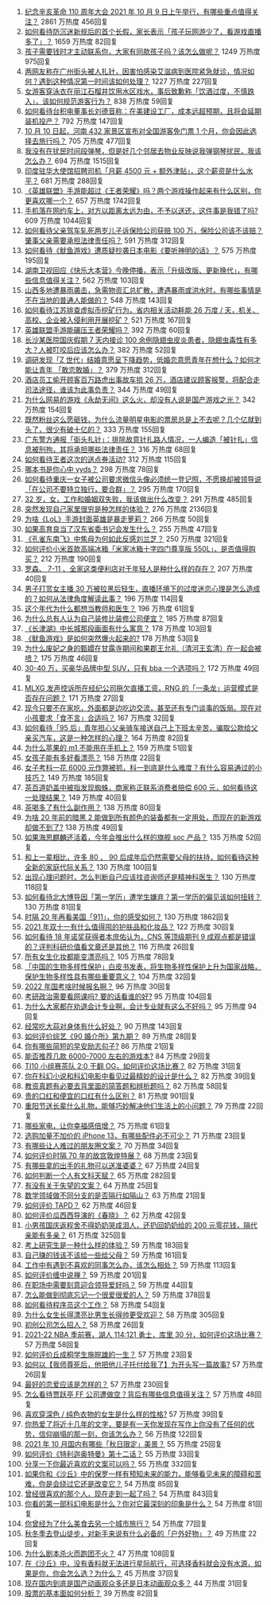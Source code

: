 1. [纪念辛亥革命 110 周年大会 2021 年 10 月 9 日上午举行，有哪些重点值得关注？](https://www.zhihu.com/question/491352580) 2861 万热度 456回复
1. [如何看待防沉迷新规后的首个长假，家长表示「孩子玩网游少了，看游戏直播多了」？](https://www.zhihu.com/question/491439050) 1659 万热度 82回复
1. [孩子需要钱时才主动联系你，大家有同款孩子吗？该怎么做呢？](https://www.zhihu.com/question/490313176) 1249 万热度 975回复
1. [两网友称在广州街头被人扎针，因害怕感染艾滋病到医院紧急就诊，情况如何？遇到这种情况第一时间该如何处理？](https://www.zhihu.com/question/491352404) 1227 万热度 227回复
1. [女游客穿泳衣在丽江石榴井饮用水区戏水，事后致歉称「饮酒过度，不慎跌入」，该如何规范游客行为？](https://www.zhihu.com/question/491211085) 838 万热度 59回复
1. [如何看待台积电董事长刘德音称：在美建设工厂，成本远超预期，且将会延期装机投产？](https://www.zhihu.com/question/491262103) 792 万热度 147回复
1. [10 月 10 日起，河南 432 家景区宣布对全国游客免门票 1 个月，你会因此选择去旅行吗？](https://www.zhihu.com/question/491169544) 705 万热度 477回复
1. [我没有在扰民时间段弹琴，但是好几个邻居去物业反映说我弹钢琴扰民，我该怎么办？](https://www.zhihu.com/question/370078227) 694 万热度 1515回复
1. [印度驻华大使馆招聘司机「月薪 4500 元 + 额外津贴」，这个薪资是什么水平？](https://www.zhihu.com/question/491323451) 681 万热度 288回复
1. [《英雄联盟》手游能超过《王者荣耀》吗？两个游戏操作起来有什么区别，你更喜欢哪一个？](https://www.zhihu.com/question/491188258) 657 万热度 1742回复
1. [手机落在网约车上，对方以距离太远为由，不予以送还，这件事是我错了吗?](https://www.zhihu.com/question/472084546) 609 万热度 1044回复
1. [如何看待父亲驾车轧死两岁儿子诉保险公司获赔 100 万，保险公司该不该赔？肇事父亲需要承担法律责任吗？](https://www.zhihu.com/question/491373683) 591 万热度 312回复
1. [如何看待《鱿鱼游戏》遭质疑抄袭日本电影《要听神明的话》？](https://www.zhihu.com/question/488434414) 575 万热度 195回复
1. [湖南卫视回应《快乐大本营》今晚停播，表示「升级改版、更新换代」，有哪些信息值得关注？](https://www.zhihu.com/question/491413743) 562 万热度 103回复
1. [山西多地遭暴雨袭击，急需物资汇总扩散，遭遇暴雨或洪水时，有哪些事情是不在当地的普通人能做的？](https://www.zhihu.com/question/490981180) 548 万热度 143回复
1. [如何看待江苏排查虚拟币挖矿行为，省内相关活动耗能 26 万度 / 天，机关、高校、企业被入侵利用开展挖矿？](https://www.zhihu.com/question/491330789) 521 万热度 167回复
1. [英雄联盟手游能碾压王者荣耀吗？](https://www.zhihu.com/question/491327807) 392 万热度 60回复
1. [长沙某医院国庆假期 7 天内接诊 100 余例隐翅虫皮炎患者，隐翅虫毒性有多大？人被叮咬后应该怎么办？](https://www.zhihu.com/question/491334688) 382 万热度 52回复
1. [调研发现「Z 世代」结婚意愿呈下降趋势，低婚恋意愿青年在想什么？如何才能让青年 「敢恋敢婚」？](https://www.zhihu.com/question/491249857) 379 万热度 312回复
1. [酒店员工偷开顾客百万路虎出事故车损 26 万，酒店建议顾客报警，将配合走司法途径，谁该为此事负责？](https://www.zhihu.com/question/491341758) 344 万热度 49回复
1. [为什么网易的游戏《永劫无间》这么火，却没有人说是国产游戏之光？](https://www.zhihu.com/question/479630318) 342 万热度 154回复
1. [既然粉丝这么愿砸钱，为什么流量明星电影的票房总是上不去呢？几个亿就到头了，很少有破十亿的？](https://www.zhihu.com/question/477119946) 333 万热度 155回复
1. [广东警方通报「街头扎针」：排除故意针扎路人情况，一人编造「被针扎」信息被刑拘，其将承担哪些法律责任？](https://www.zhihu.com/question/491538634) 316 万热度 68回复
1. [如何看待王者这次的送点券活动?](https://www.zhihu.com/question/491122217) 312 万热度 115回复
1. [哪本书是你心中 yyds？](https://www.zhihu.com/question/484147699) 298 万热度 78回复
1. [如何看待重庆一女子被公司要求微信头像必须统一登记照，不愿换却被领导说「在公司不要特立独行，要合群」？](https://www.zhihu.com/question/491346798) 295 万热度 170回复
1. [32 岁，女，工作和婚姻双失败，我该做出什么改变？](https://www.zhihu.com/question/479605843) 291 万热度 485回复
1. [突然发现自己家里很穷是种怎样的体验？](https://www.zhihu.com/question/325864780) 276 万热度 2136回复
1. [为啥《LoL》手游封面英雄是暴走萝莉？](https://www.zhihu.com/question/491145849) 266 万热度 50回复
1. [如果高育良当了汉东省委书记会发生什么？](https://www.zhihu.com/question/433629903) 255 万热度 47回复
1. [《孔雀东南飞》中焦母为何如此反感刘兰芝？](https://www.zhihu.com/question/38222475) 250 万热度 321回复
1. [如何评价小米首款高端冰箱「米家冰箱十字四门尊享版 550L」，是否值得购买？](https://www.zhihu.com/question/491179186) 212 万热度 190回复
1. [罗森、 7-11 、全家这类便利店对于年轻人是种什么样的存在？](https://www.zhihu.com/question/41429192) 207 万热度 40回复
1. [男子打赏女主播 30 万被拉黑后轻生，直播环境下的过度迷恋心理是怎么造成的？如何从法律角度解读此事？](https://www.zhihu.com/question/491269913) 196 万热度 114回复
1. [这个年代为什么都想当教师和医生？](https://www.zhihu.com/question/489162497) 196 万热度 61回复
1. [为什么总有人认为自己装修比装修公司便宜？](https://www.zhihu.com/question/457665541) 185 万热度 87回复
1. [《长津湖》中长城那段画面有什么寓意？](https://www.zhihu.com/question/490784184) 178 万热度 103回复
1. [《鱿鱼游戏》是如何突然爆火起来的?](https://www.zhihu.com/question/490187543) 178 万热度 53回复
1. [为什么废妃之身的甄嬛在甘露寺期间和果郡王允礼（清河王玄清）在一起会被喷？](https://www.zhihu.com/question/490822124) 175 万热度 46回复
1. [30-40 万，买豪华品牌中型 SUV，只有 bba 一个选项吗？](https://www.zhihu.com/question/489926158) 172 万热度 49回复
1. [MLXG 发声控诉所在经纪公司拖欠直播工资，RNG 的「一条龙」运营模式是否存在问题？](https://www.zhihu.com/question/491241845) 171 万热度 27回复
1. [现今只要不在家吃，外面都是边吃边交流，甚至还有专门谈事的饭局。现在对小孩要求「食不言」合适吗？](https://www.zhihu.com/question/490989749) 167 万热度 32回复
1. [如何看待「95 后」青年担心父亲骑车接送自己上下班太辛苦，骗取公款给父亲买汽车，这是一种怎样的心理？](https://www.zhihu.com/question/491152719) 164 万热度 82回复
1. [为什么苹果的 m1 不能用在手机上？](https://www.zhihu.com/question/490441734) 159 万热度 51回复
1. [女孩子能有多好看漂亮？](https://www.zhihu.com/question/481851023) 158 万热度 22回复
1. [女子考科一花 6000 元作弊被抓，科一到底是什么难度？有什么容易通过的小技巧？](https://www.zhihu.com/question/491347241) 149 万热度 185回复
1. [茶百道奶盖中被指发现蜘蛛，商家称正联系消费者赔偿 600 元，如何看待这一处理结果？](https://www.zhihu.com/question/491255467) 149 万热度 40回复
1. [茶喝多了有什么副作用？](https://www.zhihu.com/question/486879827) 138 万热度 80回复
1. [为啥 20 年前的暗黑 2 能做到所有颜色的装备都有一定用处，而现在的新游戏却做不到了?](https://www.zhihu.com/question/489369447) 138 万热度 49回复
1. [如果海思麒麟还活着，今年会推出什么样的旗舰 soc 产品？](https://www.zhihu.com/question/490517916) 135 万热度 52回复
1. [和上一辈相比，许多 80 、 90 后成年后仍然需要父母的扶持，如何看待这种全新的家庭代际关系？](https://www.zhihu.com/question/491425734) 130 万热度 100回复
1. [出现心理问题时，怎么判断自己应该找咨询师还是精神科医生？](https://www.zhihu.com/question/489751552) 130 万热度 118回复
1. [如何看待北大博导因「第一学历」遭学生嫌弃？第一学历的偏见该如何扭转？](https://www.zhihu.com/question/491495950) 130 万热度 81回复
1. [时隔 20 年再看美国「911」，你的感受如何？](https://www.zhihu.com/question/485809453) 130 万热度 1862回复
1. [2021 年双十一有什么值得囤的护肤品和化妆品？](https://www.zhihu.com/question/489570390) 122 万热度 30回复
1. [如何看待 18 年诺奖获得者本庶佑认为，CNS 等顶级期刊 9 成观点都是错误的？评判科研价值看文章还是其他？](https://www.zhihu.com/question/491104546) 116 万热度 26回复
1. [所有女生化妆都能变漂亮吗？](https://www.zhihu.com/question/474334733) 105 万热度 78回复
1. [「中国的生物多样性保护」白皮书发表，将生物多样性保护上升为国家战略，保护生物多样性具有哪些重要意义？](https://www.zhihu.com/question/491156670) 104 万热度 32回复
1. [2022 年国考啥时候报名啊？](https://www.zhihu.com/question/475105504) 96 万热度 30回复
1. [考研政治需要看网课吗? 要的话看谁的好?](https://www.zhihu.com/question/485682210) 95 万热度 104回复
1. [为什么大家都在劝退会计专业啊，会计专业就有这么不好吗？](https://www.zhihu.com/question/475957257) 95 万热度 94回复
1. [经常吃大蒜对身体有什么好处？](https://www.zhihu.com/question/475285623) 90 万热度 143回复
1. [如何评价综艺《90 婚介所》第九期？](https://www.zhihu.com/question/491281746) 89 万热度 28回复
1. [你有哪些简短的早安励志句子?](https://www.zhihu.com/question/487449932) 86 万热度 21回复
1. [能否推荐几款 6000-7000 左右的游戏本?](https://www.zhihu.com/question/479304903) 84 万热度 29回复
1. [TI10 小组赛茶队 2:0 干翻 OG，如何评价这场比赛？](https://www.zhihu.com/question/491266926) 82 万热度 31回复
1. [你在科幻小说和科幻电影中看见过最精妙的设计是什么？](https://www.zhihu.com/question/491374513) 82 万热度 39回复
1. [教资真题有必要去背里面的简答题和辨析题吗？](https://www.zhihu.com/question/425032457) 82 万热度 58回复
1. [贵的口红和便宜的口红有什么区别？](https://www.zhihu.com/question/319377544) 81 万热度 901回复
1. [重阳节送长辈什么礼物，能够巧妙解决他们生活上的小问题？](https://www.zhihu.com/question/491190104) 79 万热度 22回复
1. [哪些家电，让你幸福感倍增？](https://www.zhihu.com/question/491395951) 75 万热度 61回复
1. [选购加量不加价的 iPhone 13，有哪些配件必不可少？](https://www.zhihu.com/question/486911380) 71 万热度 23回复
1. [有哪些让人难过的朋友圈文案？](https://www.zhihu.com/question/481259633) 70 万热度 34回复
1. [如何评价时隔 70 年的故宫敦煌特展？](https://www.zhihu.com/question/491436653) 68 万热度 23回复
1. [有哪些拿的出手的礼物可以送准婆婆？](https://www.zhihu.com/question/264529723) 67 万热度 24回复
1. [如何判断一个人有文科天赋？](https://www.zhihu.com/question/438266130) 65 万热度 282回复
1. [有没有关于失望的文案？](https://www.zhihu.com/question/486582866) 64 万热度 25回复
1. [数学领域做不同分支的是否隔行如隔山？](https://www.zhihu.com/question/363543072) 63 万热度 21回复
1. [如何评价 TAPD？](https://www.zhihu.com/question/56575428) 62 万热度 46回复
1. [如何评价瓜西西导演的《春晓》？](https://www.zhihu.com/question/491378995) 62 万热度 42回复
1. [小男孩国庆返程舍不得奶奶哭成泪人，还扔回奶奶给的 200 元零花钱，隔代亲能有多亲？](https://www.zhihu.com/question/491142423) 61 万热度 325回复
1. [考上研究生是一种什么样的体验？](https://www.zhihu.com/question/482815233) 59 万热度 183回复
1. [自己赚的钱该不该给一些给父母？](https://www.zhihu.com/question/487137287) 59 万热度 161回复
1. [工作中有遇到不喜欢的同事怎么办，该怎么相处？](https://www.zhihu.com/question/484743511) 59 万热度 113回复
1. [如何评价缠中说禅？](https://www.zhihu.com/question/20665490) 59 万热度 201回复
1. [在职场中需要刻意迎合领导爱好吗？](https://www.zhihu.com/question/489542015) 59 万热度 44回复
1. [怎么能做到彻底忘记一个很爱很爱的人？](https://www.zhihu.com/question/488569944) 59 万热度 378回复
1. [如何看待程序员这个工作？](https://www.zhihu.com/question/482528883) 58 万热度 54回复
1. [为什么女生长得漂亮比男生长得帅更受欢迎？](https://www.zhihu.com/question/490934173) 58 万热度 305回复
1. [初创公司怎么招人？](https://www.zhihu.com/question/31953806) 58 万热度 26回复
1. [2021-22 NBA 季前赛，湖人 114:121 勇士，库里 30 分，如何评价这场比赛？](https://www.zhihu.com/question/491377442) 57 万热度 58回复
1. [如何评价丘成桐学生施皖雄的一生？](https://www.zhihu.com/question/490846852) 57 万热度 23回复
1. [如何以【我师尊死后，他把他儿子托付给我了】为开头写一篇故事?](https://www.zhihu.com/question/489028692) 57 万热度 26回复
1. [最好的恋爱应该是怎样的？](https://www.zhihu.com/question/443256355) 57 万热度 230回复
1. [怎么看待贾跃亭 FF 公司遭做空？背后有哪些信息值得关注？](https://www.zhihu.com/question/491127306) 57 万热度 48回复
1. [喜欢穿深色 / 纯色衣物的女生是什么样的性格?](https://www.zhihu.com/question/490245794) 57 万热度 39回复
1. [你热爱了将近十几年的文字，要是有一天你发现在写作上你没有了任何的优势，信仰崩塌的那一刻，你该怎么办？](https://www.zhihu.com/question/488635905) 56 万热度 122回复
1. [2021 年 10 月国内有哪些「秋日限定」美景？](https://www.zhihu.com/question/491188382) 55 万热度 25回复
1. [如何评价《特利迦奥特曼》第十二话？](https://www.zhihu.com/question/491332778) 55 万热度 33回复
1. [分享一下你最近喜欢的文案可以吗？](https://www.zhihu.com/question/475699894) 55 万热度 332回复
1. [如果你和《沙丘》中的保罗一样有预知未来的能力，能够看见未来的障碍和苦难，你是会绕过它还是改变它？](https://www.zhihu.com/question/491373838) 54 万热度 85回复
1. [曾经很喜欢的那个人，现在走到一起了吗？](https://www.zhihu.com/question/485065035) 54 万热度 843回复
1. [你看的第一部科幻电影是什么？你对它最深刻的印象是什么？](https://www.zhihu.com/question/491374180) 54 万热度 81回复
1. [你曾经为了什么美食去另一个城市旅行？](https://www.zhihu.com/question/489377428) 54 万热度 77回复
1. [秋冬季去登山徒步，对新手来说有什么必备的「户外好物」？](https://www.zhihu.com/question/488245252) 49 万热度 22回复
1. [为什么剧本杀火而跑团不火？](https://www.zhihu.com/question/453007640) 47 万热度 108回复
1. [在《沙丘》中，没有香料就无法进行星际航行，可选择香料就会没有水源，如果是你，你会怎么选？为什么？](https://www.zhihu.com/question/491374733) 45 万热度 37回复
1. [现在国内到底是国产动画观众多还是日本动画观众多？](https://www.zhihu.com/question/487482824) 44 万热度 31回复
1. [股票的基本面如何分析？](https://www.zhihu.com/question/433679132) 39 万热度 82回复